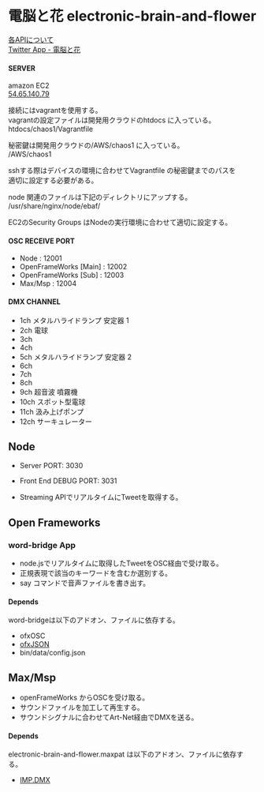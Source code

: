 # 電脳と花 electronic-brain-and-flower

[各APIについて](https://github.com/kajiyan/electronic-brain-and-flower/blob/master/docs/api.md)  
[Twitter App - 電脳と花](https://apps.twitter.com/app/8181167 "Twitter App")


#### SERVER
amazon EC2  
[54.65.140.79](http://54.65.140.79)  


接続にはvagrantを使用する。  
vagrantの設定ファイルは開発用クラウドのhtdocs に入っている。  
htdocs/chaos1/Vagrantfile


秘密鍵は開発用クラウドの/AWS/chaos1 に入っている。  
/AWS/chaos1


sshする際はデバイスの環境に合わせてVagrantfile の秘密鍵までのパスを  
適切に設定する必要がある。


node 関連のファイルは下記のディレクトリにアップする。  
/usr/share/nginx/node/ebaf/


EC2のSecurity Groups はNodeの実行環境に合わせて適切に設定する。


#### OSC RECEIVE PORT
- Node                  : 12001
- OpenFrameWorks [Main] : 12002
- OpenFrameWorks [Sub]  : 12003
- Max/Msp               : 12004


#### DMX CHANNEL
- 1ch メタルハライドランプ 安定器 1
- 2ch 電球
- 3ch 
- 4ch 
- 5ch メタルハライドランプ 安定器 2
- 6ch 
- 7ch  
- 8ch  
- 9ch  超音波 噴霧機
- 10ch スポット型電球
- 11ch 汲み上げポンプ
- 12ch サーキュレーター 


## Node
- Server PORT: 3030
- Front End DEBUG PORT: 3031

- Streaming APIでリアルタイムにTweetを取得する。


## Open Frameworks


### word-bridge App

- node.jsでリアルタイムに取得したTweetをOSC経由で受け取る。
- 正規表現で該当のキーワードを含むか選別する。
- say コマンドで音声ファイルを書き出す。


#### Depends
word-bridgeは以下のアドオン、ファイルに依存する。

- ofxOSC
- [ofxJSON](https://github.com/jefftimesten/ofxJSON "ofxJSON")
- bin/data/config.json


## Max/Msp
- openFrameWorks からOSCを受け取る。
- サウンドファイルを加工して再生する。
- サウンドシグナルに合わせてArt-Net経由でDMXを送る。

#### Depends
electronic-brain-and-flower.maxpat は以下のアドオン、ファイルに依存する。

- [IMP.DMX](http://www.theimpersonalstereo.com/software/imp-dmx/ "IMP.DMX")